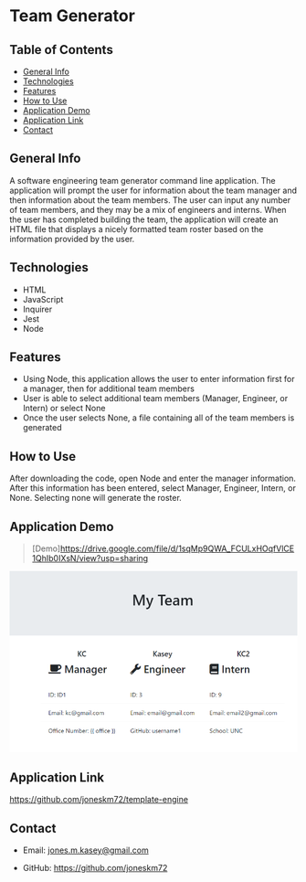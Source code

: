# Team Generator

## Table of Contents

* [General Info](#general-info)
* [Technologies](#technologies)
* [Features](#features)
* [How to Use](#how-to-use)
* [Application Demo](#application-demo)
* [Application Link](#application-link)
* [Contact](#contact)

## General Info

A software engineering team generator command line application. The application will prompt the user for information about the team manager and then information about the team members. The user can input any number of team members, and they may be a mix of engineers and interns. When the user has completed building the team, the application will create an HTML file that displays a nicely formatted team roster based on the information provided by the user.

## Technologies

* HTML
* JavaScript
* Inquirer
* Jest
* Node

## Features

* Using Node, this application allows the user to enter information first for a manager, then for additional team members
* User is able to select additional team members (Manager, Engineer, or Intern) or select None
* Once the user selects None, a file containing all of the team members is generated

## How to Use

After downloading the code, open Node and enter the manager information. After this information has been entered, select Manager, Engineer, Intern, or None. Selecting none will generate the roster.

## Application Demo

> [Demo]https://drive.google.com/file/d/1sqMp9QWA_FCULxHOqfVlCE1QhIb0IXsN/view?usp=sharing

![alt text](assets/team-generator.png)

## Application Link

https://github.com/joneskm72/template-engine

## Contact

* Email: jones.m.kasey@gmail.com

* GitHub: https://github.com/joneskm72